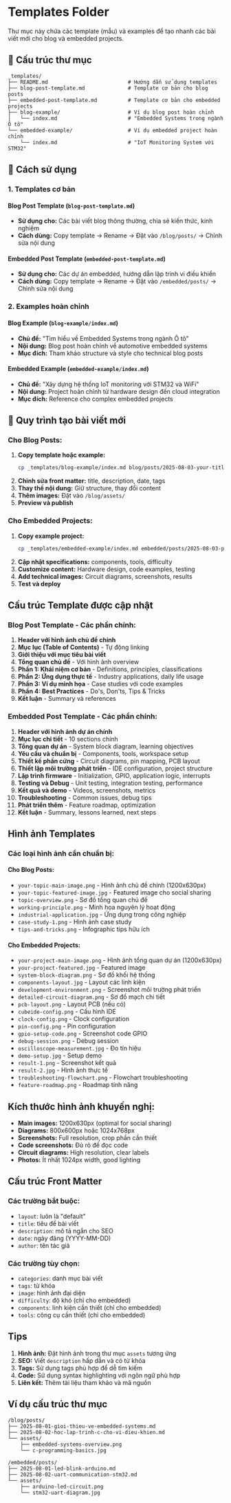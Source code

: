 # Templates Folder

Thư mục này chứa các template (mẫu) và examples để tạo nhanh các bài viết mới cho blog và embedded projects.

## 📁 Cấu trúc thư mục

```
_templates/
├── README.md                          # Hướng dẫn sử dụng templates
├── blog-post-template.md              # Template cơ bản cho blog posts
├── embedded-post-template.md          # Template cơ bản cho embedded projects
├── blog-example/                      # Ví dụ blog post hoàn chỉnh
│   └── index.md                       # "Embedded Systems trong ngành Ô tô"
└── embedded-example/                  # Ví dụ embedded project hoàn chỉnh
    └── index.md                       # "IoT Monitoring System với STM32"
```

## 🎯 Cách sử dụng

### 1. Templates cơ bản

#### Blog Post Template (`blog-post-template.md`)
- **Sử dụng cho:** Các bài viết blog thông thường, chia sẻ kiến thức, kinh nghiệm
- **Cách dùng:** Copy template → Rename → Đặt vào `/blog/posts/` → Chỉnh sửa nội dung

#### Embedded Post Template (`embedded-post-template.md`)  
- **Sử dụng cho:** Các dự án embedded, hướng dẫn lập trình vi điều khiển
- **Cách dùng:** Copy template → Rename → Đặt vào `/embedded/posts/` → Chỉnh sửa nội dung

### 2. Examples hoàn chỉnh

#### Blog Example (`blog-example/index.md`)
- **Chủ đề:** "Tìm hiểu về Embedded Systems trong ngành Ô tô"
- **Nội dung:** Blog post hoàn chỉnh về automotive embedded systems
- **Mục đích:** Tham khảo structure và style cho technical blog posts

#### Embedded Example (`embedded-example/index.md`)
- **Chủ đề:** "Xây dựng hệ thống IoT monitoring với STM32 và WiFi"
- **Nội dung:** Project hoàn chỉnh từ hardware design đến cloud integration
- **Mục đích:** Reference cho complex embedded projects

## 📝 Quy trình tạo bài viết mới

### Cho Blog Posts:
1. **Copy template hoặc example:** 
   ```bash
   cp _templates/blog-example/index.md blog/posts/2025-08-03-your-title.md
   ```
2. **Chỉnh sửa front matter:** title, description, date, tags
3. **Thay thế nội dung:** Giữ structure, thay đổi content
4. **Thêm images:** Đặt vào `/blog/assets/`
5. **Preview và publish**

### Cho Embedded Projects:
1. **Copy example project:**
   ```bash
   cp _templates/embedded-example/index.md embedded/posts/2025-08-03-project-name.md
   ```
2. **Cập nhật specifications:** components, tools, difficulty
3. **Customize content:** Hardware design, code examples, testing
4. **Add technical images:** Circuit diagrams, screenshots, results
5. **Test và deploy**

## Cấu trúc Template được cập nhật

### Blog Post Template - Các phần chính:

1. **Header với hình ảnh chủ đề chính**
2. **Mục lục (Table of Contents)** - Tự động linking
3. **Giới thiệu với mục tiêu bài viết**
4. **Tổng quan chủ đề** - Với hình ảnh overview
5. **Phần 1: Khái niệm cơ bản** - Definitions, principles, classifications
6. **Phần 2: Ứng dụng thực tế** - Industry applications, daily life usage
7. **Phần 3: Ví dụ minh họa** - Case studies với code examples
8. **Phần 4: Best Practices** - Do's, Don'ts, Tips & Tricks
9. **Kết luận** - Summary và references

### Embedded Post Template - Các phần chính:

1. **Header với hình ảnh dự án chính**
2. **Mục lục chi tiết** - 10 sections chính
3. **Tổng quan dự án** - System block diagram, learning objectives
4. **Yêu cầu và chuẩn bị** - Components, tools, workspace setup
5. **Thiết kế phần cứng** - Circuit diagrams, pin mapping, PCB layout
6. **Thiết lập môi trường phát triển** - IDE configuration, project structure
7. **Lập trình firmware** - Initialization, GPIO, application logic, interrupts
8. **Testing và Debug** - Unit testing, integration testing, performance
9. **Kết quả và demo** - Videos, screenshots, metrics
10. **Troubleshooting** - Common issues, debug tips
11. **Phát triển thêm** - Feature roadmap, optimization
12. **Kết luận** - Summary, lessons learned, next steps

## Hình ảnh Templates

### Các loại hình ảnh cần chuẩn bị:

#### Cho Blog Posts:
- `your-topic-main-image.png` - Hình ảnh chủ đề chính (1200x630px)
- `your-topic-featured-image.jpg` - Featured image cho social sharing
- `topic-overview.png` - Sơ đồ tổng quan chủ đề
- `working-principle.png` - Minh họa nguyên lý hoạt động
- `industrial-application.jpg` - Ứng dụng trong công nghiệp
- `case-study-1.png` - Hình ảnh case study
- `tips-and-tricks.png` - Infographic tips hữu ích

#### Cho Embedded Projects:
- `your-project-main-image.png` - Hình ảnh tổng quan dự án (1200x630px)
- `your-project-featured.jpg` - Featured image
- `system-block-diagram.png` - Sơ đồ khối hệ thống
- `components-layout.jpg` - Layout các linh kiện
- `development-environment.png` - Screenshot môi trường phát triển
- `detailed-circuit-diagram.png` - Sơ đồ mạch chi tiết
- `pcb-layout.png` - Layout PCB (nếu có)
- `cubeide-config.png` - Cấu hình IDE
- `clock-config.png` - Clock configuration
- `pin-config.png` - Pin configuration
- `gpio-setup-code.png` - Screenshot code GPIO
- `debug-session.png` - Debug session
- `oscilloscope-measurement.jpg` - Đo tín hiệu
- `demo-setup.jpg` - Setup demo
- `result-1.png` - Screenshot kết quả
- `result-2.jpg` - Hình ảnh thực tế
- `troubleshooting-flowchart.png` - Flowchart troubleshooting
- `feature-roadmap.png` - Roadmap tính năng

## Kích thước hình ảnh khuyến nghị:

- **Main images:** 1200x630px (optimal for social sharing)
- **Diagrams:** 800x600px hoặc 1024x768px
- **Screenshots:** Full resolution, crop phần cần thiết
- **Code screenshots:** Đủ rõ để đọc code
- **Circuit diagrams:** High resolution, clear labels
- **Photos:** Ít nhất 1024px width, good lighting

## Cấu trúc Front Matter

### Các trường bắt buộc:
- `layout`: luôn là "default"
- `title`: tiêu đề bài viết
- `description`: mô tả ngắn cho SEO
- `date`: ngày đăng (YYYY-MM-DD)
- `author`: tên tác giả

### Các trường tùy chọn:
- `categories`: danh mục bài viết
- `tags`: từ khóa
- `image`: hình ảnh đại diện
- `difficulty`: độ khó (chỉ cho embedded)
- `components`: linh kiện cần thiết (chỉ cho embedded)
- `tools`: công cụ cần thiết (chỉ cho embedded)

## Tips

1. **Hình ảnh:** Đặt hình ảnh trong thư mục `assets` tương ứng
2. **SEO:** Viết `description` hấp dẫn và có từ khóa
3. **Tags:** Sử dụng tags phù hợp để dễ tìm kiếm
4. **Code:** Sử dụng syntax highlighting với ngôn ngữ phù hợp
5. **Liên kết:** Thêm tài liệu tham khảo và mã nguồn

## Ví dụ cấu trúc thư mục

```
/blog/posts/
├── 2025-08-01-gioi-thieu-ve-embedded-systems.md
├── 2025-08-02-hoc-lap-trinh-c-cho-vi-dieu-khien.md
└── assets/
    ├── embedded-systems-overview.png
    └── c-programming-basics.jpg

/embedded/posts/
├── 2025-08-01-led-blink-arduino.md
├── 2025-08-02-uart-communication-stm32.md
└── assets/
    ├── arduino-led-circuit.png
    └── stm32-uart-diagram.jpg
```
